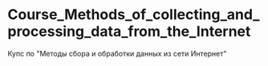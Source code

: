 # Course_Methods_of_collecting_and_processing_data_from_the_Internet
Купс по "Методы сбора и обработки данных из сети Интернет"
